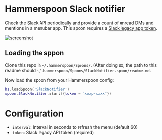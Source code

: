 # Hammerspoon Slack notifier

Check the Slack API periodically and provide a count of unread DMs and mentions
in a menubar app. This spoon requires a [Slack legacy app token][token].

![screenshot](https://zthings.files.wordpress.com/2020/02/screen-shot-2020-02-09-at-11.17.33-pm.png)

## Loading the sppon

Clone this repo in `~/.hammerspoon/Spoons/`. (After doing so, the path to this
readme should `~/.hammerspoon/Spoons/SlackNotifier.spoon/readme.md`.

Now load the spoon from your Hammerspoon config:

```lua
hs.loadSpoon('SlackNotifier')
spoon.SlackNotifier:start({token = "xoxp-xxxx"})
```

# Configuration

- `interval`: Interval in seconds to refresh the menu (default 60)
- `token`: Slack legacy API token (required)

[token]: https://api.slack.com/legacy/custom-integrations/legacy-tokens
